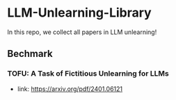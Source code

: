 # LLM-Unlearning-Library
In this repo, we collect all papers in LLM unlearning!

## Bechmark
 ### TOFU: A Task of Fictitious Unlearning for LLMs
   - link: https://arxiv.org/pdf/2401.06121
